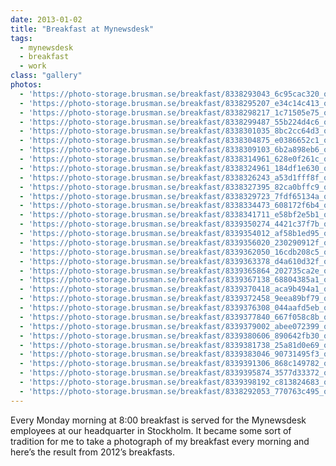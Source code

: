 ```yaml
---
date: 2013-01-02
title: "Breakfast at Mynewsdesk"
tags:
  - mynewsdesk
  - breakfast
  - work
class: "gallery"
photos:
  - 'https://photo-storage.brusman.se/breakfast/8338293043_6c95cac320_o.jpg'
  - 'https://photo-storage.brusman.se/breakfast/8338295207_e34c14c413_o.jpg'
  - 'https://photo-storage.brusman.se/breakfast/8338298217_1c71505e75_o.jpg'
  - 'https://photo-storage.brusman.se/breakfast/8338299487_55b224d4c6_o.jpg'
  - 'https://photo-storage.brusman.se/breakfast/8338301035_8bc2cc64d3_o.jpg'
  - 'https://photo-storage.brusman.se/breakfast/8338304875_e0386652c1_o.jpg'
  - 'https://photo-storage.brusman.se/breakfast/8338309103_6b2a898eb6_o.jpg'
  - 'https://photo-storage.brusman.se/breakfast/8338314961_628e0f261c_o.jpg'
  - 'https://photo-storage.brusman.se/breakfast/8338324961_184df1e630_o.jpg'
  - 'https://photo-storage.brusman.se/breakfast/8338326243_a53d1fff8f_o.jpg'
  - 'https://photo-storage.brusman.se/breakfast/8338327395_82ca0bffc9_o.jpg'
  - 'https://photo-storage.brusman.se/breakfast/8338329723_7fdf65134a_o.jpg'
  - 'https://photo-storage.brusman.se/breakfast/8338334473_608172f6b4_o.jpg'
  - 'https://photo-storage.brusman.se/breakfast/8338341711_e58bf2e5b1_o.jpg'
  - 'https://photo-storage.brusman.se/breakfast/8339350274_4421c37f7b_o.jpg'
  - 'https://photo-storage.brusman.se/breakfast/8339354012_af58b1ed95_o.jpg'
  - 'https://photo-storage.brusman.se/breakfast/8339356020_230290912f_o.jpg'
  - 'https://photo-storage.brusman.se/breakfast/8339362050_16cdb208c5_o.jpg'
  - 'https://photo-storage.brusman.se/breakfast/8339363378_d4a610d32f_o.jpg'
  - 'https://photo-storage.brusman.se/breakfast/8339365864_202735ca2e_o.jpg'
  - 'https://photo-storage.brusman.se/breakfast/8339367138_68804385a1_o.jpg'
  - 'https://photo-storage.brusman.se/breakfast/8339370418_aca9b494a1_o.jpg'
  - 'https://photo-storage.brusman.se/breakfast/8339372458_9eea89bf79_o.jpg'
  - 'https://photo-storage.brusman.se/breakfast/8339376308_044aafd5eb_o.jpg'
  - 'https://photo-storage.brusman.se/breakfast/8339377840_667f058c8b_o.jpg'
  - 'https://photo-storage.brusman.se/breakfast/8339379002_abee072399_o.jpg'
  - 'https://photo-storage.brusman.se/breakfast/8339380606_890642fb30_o.jpg'
  - 'https://photo-storage.brusman.se/breakfast/8339381738_25a81d0e69_o.jpg'
  - 'https://photo-storage.brusman.se/breakfast/8339383046_90731495f3_o.jpg'
  - 'https://photo-storage.brusman.se/breakfast/8339391306_868c149782_o.jpg'
  - 'https://photo-storage.brusman.se/breakfast/8339395874_3577d33372_o.jpg'
  - 'https://photo-storage.brusman.se/breakfast/8339398192_c813824683_o.jpg'
  - 'https://photo-storage.brusman.se/breakfast/8338292053_770763c495_o.jpg'
---
```


Every Monday morning at 8:00 breakfast is served for the Mynewsdesk employees at our headquarter in Stockholm. It became some sort of tradition for me to take a photograph of my breakfast every morning and here’s the result from 2012’s breakfasts.
